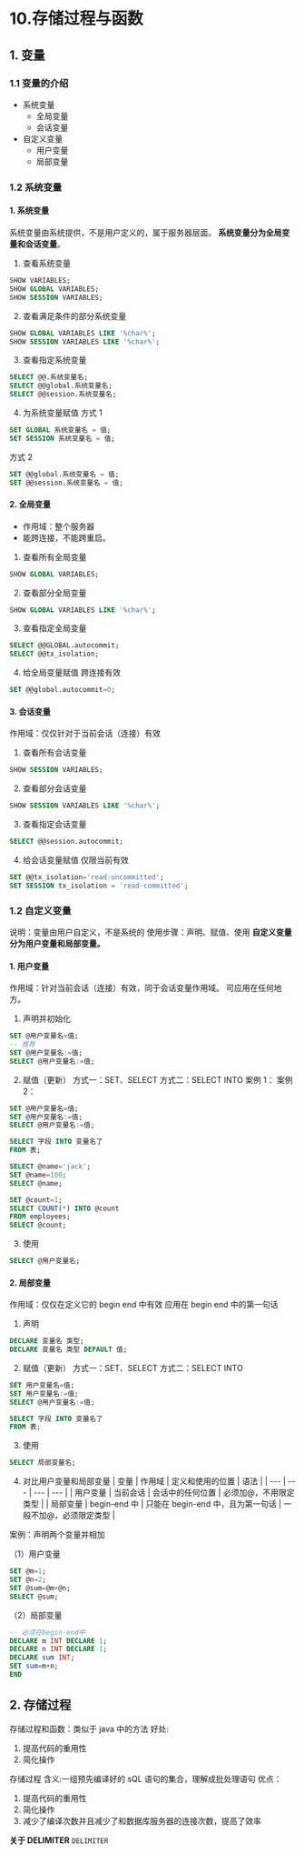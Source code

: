# 10.存储过程与函数

## 1. 变量

### 1.1 变量的介绍

- 系统变量
  - 全局变量
  - 会话变量
- 自定义变量
  - 用户变量
  - 局部变量

### 1.2 系统变量

#### 1. 系统变量

系统变量由系统提供，不是用户定义的，属于服务器层面。
**系统变量分为全局变量和会话变量**。

1. 查看系统变量

```sql
SHOW VARIABLES;
SHOW GLOBAL VARIABLES;
SHOW SESSION VARIABLES;
```

2. 查看满足条件的部分系统变量

```sql
SHOW GLOBAL VARIABLES LIKE '%char%';
SHOW SESSION VARIABLES LIKE '%char%';
```

3. 查看指定系统变量

```sql
SELECT @@.系统变量名;
SELECT @@global.系统变量名;
SELECT @@session.系统变量名;
```

4. 为系统变量赋值
   方式 1

```sql
SET GLOBAL 系统变量名 = 值;
SET SESSION 系统变量名 = 值;
```

方式 2

```sql
SET @@global.系统变量名 = 值;
SET @@session.系统变量名 = 值;
```

#### 2. 全局变量

- 作用域：整个服务器
- 能跨连接，不能跨重启。

1. 查看所有全局变量

```sql
SHOW GLOBAL VARIABLES;
```

2. 查看部分全局变量

```sql
SHOW GLOBAL VARIABLES LIKE '%char%';
```

3. 查看指定全局变量

```sql
SELECT @@GLOBAL.autocommit;
SELECT @@tx_isolation;
```

4. 给全局变量赋值
   跨连接有效

```sql
SET @@global.autocommit=0;
```

#### 3. 会话变量

作用域：仅仅针对于当前会话（连接）有效

1. 查看所有会话变量

```sql
SHOW SESSION VARIABLES;
```

2. 查看部分会话变量

```sql
SHOW SESSION VARIABLES LIKE '%char%';
```

3. 查看指定会话变量

```sql
SELECT @@session.autocommit;
```

4. 给会话变量赋值
   仅限当前有效

```sql
SET @@tx_isolation='read-uncommitted';
SET SESSION tx_isolation = 'read-committed';
```

### 1.2 自定义变量

说明：变量由用户自定义，不是系统的
使用步骤：声明、赋值、使用
**自定义变量分为用户变量和局部变量。**

#### 1. 用户变量

作用域：针对当前会话（连接）有效，同于会话变量作用域。
可应用在任何地方。

1. 声明并初始化

```sql
SET @用户变量名=值;
-- 推荐
SET @用户变量名:=值;
SELECT @用户变量名:=值;
```

2. 赋值（更新）
   方式一：SET、SELECT
   方式二：SELECT INTO
   案例 1：
   案例 2：

```sql
SET @用户变量名=值;
SET @用户变量名:=值;
SELECT @用户变量名:=值;
```

```sql
SELECT 字段 INTO 变量名了
FROM 表;
```

```sql
SELECT @name='jack';
SET @name=100;
SELECT @name;
```

```sql
SET @count=1;
SELECT COUNT(*) INTO @count
FROM employees;
SELECT @count;
```

3. 使用

```sql
SELECT @用户变量名;
```

#### 2. 局部变量

作用域：仅仅在定义它的 begin end 中有效
应用在 begin end 中的第一句话

1. 声明

```sql
DECLARE 变量名 类型;
DECLARE 变量名 类型 DEFAULT 值;
```

2. 赋值（更新）
   方式一：SET、SELECT
   方式二：SELECT INTO

```sql
SET 用户变量名=值;
SET 用户变量名:=值;
SELECT @用户变量名:=值;
```

```sql
SELECT 字段 INTO 变量名了
FROM 表;
```

3. 使用

```sql
SELECT 局部变量名;
```

4. 对比用户变量和局部变量
   | 变量 | 作用域 | 定义和使用的位置 | 语法 |
   | --- | --- | --- | --- |
   | 用户变量 | 当前会话 | 会话中的任何位置 | 必须加@，不用限定类型 |
   | 局部变量 | begin-end 中 | 只能在 begin-end 中，且为第一句话 | 一般不加@，必须限定类型 |

案例：声明两个变量并相加

（1）用户变量

```sql
SET @m=1;
SET @n=2;
SET @sum=@m+@n;
SELECT @sum;
```

（2）局部变量

```sql
-- 必须在begin-end中
DECLARE m INT DECLARE 1;
DECLARE n INT DECLARE 1;
DECLARE sum INT;
SET sum=m+n;
END
```

## 2. 存储过程

存储过程和函数：类似于 java 中的方法
好处:

1. 提高代码的重用性
2. 简化操作

存储过程
含义:一组预先编译好的 sQL 语句的集合，理解成批处理语句
优点：

1. 提高代码的重用性
2. 简化操作
3. 减少了编译次数并且减少了和数据库服务器的连接次数，提高了效率

**关于 DELIMITER**
`DELIMITER`
 
 